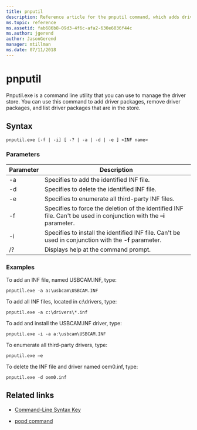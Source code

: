 ```yaml
---
title: pnputil
description: Reference article for the pnputil command, which adds driver packages, removes driver packages, and lists driver packages that are in the driver store, using the pnputil.exe utility.
ms.topic: reference
ms.assetid: fab686b8-09d3-4f6c-afa2-630e6036f44c
ms.author: jgerend
author: JasonGerend
manager: mtillman
ms.date: 07/11/2018
---
```


# pnputil

Pnputil.exe is a command line utility that you can use to manage the driver store. You can use this command to add driver packages, remove driver packages, and list driver packages that are in the store.

## Syntax

```
pnputil.exe [-f | -i] [ -? | -a | -d | -e ] <INF name>
```

### Parameters

| Parameter | Description |
|--|--|
| -a | Specifies to add the identified INF file. |
| -d | Specifies to delete the identified INF file. |
| -e | Specifies to enumerate all third-party INF files. |
| -f | Specifies to force the deletion of the identified INF file. Can't be used in conjunction with the **–i** parameter. |
| -i | Specifies to install the identified INF file. Can't be used in conjunction with  the **-f** parameter. |
| /? | Displays help at the command prompt. |

### Examples

To add an INF file, named USBCAM.INF, type:

```
pnputil.exe -a a:\usbcam\USBCAM.INF
```

To add all INF files, located in c:\drivers, type:

```
pnputil.exe -a c:\drivers\*.inf
```

To add and install the USBCAM.INF driver, type:

```
pnputil.exe -i -a a:\usbcam\USBCAM.INF
```

To enumerate all third-party drivers, type:

```
pnputil.exe –e
```

To delete the INF file and driver named oem0.inf, type:

```
pnputil.exe -d oem0.inf
```

## Related links

- [Command-Line Syntax Key](command-line-syntax-key.md)

- [popd command](popd.md)
